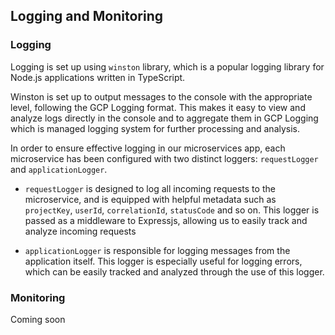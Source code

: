 ## Logging and Monitoring

### Logging

Logging is set up using `winston` library, which is a popular logging library for Node.js applications written in TypeScript.

Winston is set up to output messages to the console with the appropriate level, following the GCP Logging format. This makes it easy to view and analyze logs directly in the console and to aggregate them in GCP Logging which is managed logging system for further processing and analysis.

In order to ensure effective logging in our microservices app, each microservice has been configured with two distinct loggers: `requestLogger` and `applicationLogger`.

- `requestLogger` is designed to log all incoming requests to the microservice, and is equipped with helpful metadata such as `projectKey`, `userId`, `correlationId`, `statusCode` and so on. This logger is passed as a middleware to Expressjs, allowing us to easily track and analyze incoming requests

- `applicationLogger` is responsible for logging messages from the application itself. This logger is especially useful for logging errors, which can be easily tracked and analyzed through the use of this logger.

### Monitoring

Coming soon
